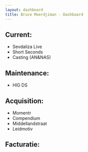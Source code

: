 ```yaml
---
layout: dashboard
title: Bruce Moerdjiman - Dashboard
---
```


## Current:
- Sevdaliza Live
- Short Seconds
- Casting (AN&NAS)

## Maintenance:
- HIG DS

## Acquisition:
- Momentr
- Compendium
- Middellandstraat
- Leidmotiv

## Facturatie:
